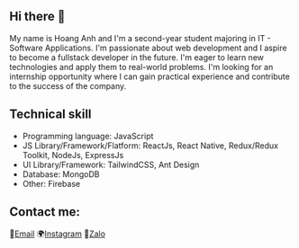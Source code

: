 ## Hi there 👋

My name is Hoang Anh and I'm a second-year student majoring in IT - Software Applications. I'm passionate about web development and I aspire to become a fullstack developer in the future. I'm eager to learn new technologies and apply them to real-world problems. I'm looking for an internship opportunity where I can gain practical experience and contribute to the success of the company.

## Technical skill
- Programming language: JavaScript
- JS Library/Framework/Flatform: ReactJs, React Native, Redux/Redux Toolkit, NodeJs, ExpressJs
- UI Library/Framework: TailwindCSS, Ant Design
- Database: MongoDB
- Other: Firebase

## Contact me:
📩[Email](nth.anh020209@gmail.com)
🌍[Instagram](https://www.instagram.com/hoangfanh.99/)
💬[Zalo](https://zalo.me/0986359498)
